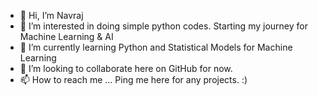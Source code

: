 - 👋 Hi, I’m Navraj
- 👀 I’m interested in doing simple python codes. Starting my journey for Machine Learning & AI
- 🌱 I’m currently learning Python and Statistical Models for Machine Learning
- 💞️ I’m looking to collaborate here on GitHub for now.
- 📫 How to reach me ... Ping me here for any projects. :)

<!---
dhadda94/dhadda94 is a ✨ special ✨ repository because its `README.md` (this file) appears on your GitHub profile.
You can click the Preview link to take a look at your changes.
--->
